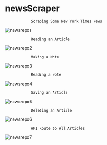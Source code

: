 # newsScraper

                Scraping Some New York Times News
![newsrepo1](https://user-images.githubusercontent.com/28810487/32114574-e9c38f58-bb11-11e7-9a69-df7bfd7b3305.gif)

                Reading an Article
![newsrepo2](https://user-images.githubusercontent.com/28810487/32114843-9c51f1b4-bb12-11e7-8b76-6a625fed3239.gif)

                Making a Note
![newsrepo3](https://user-images.githubusercontent.com/28810487/32115386-9ca0d52a-bb14-11e7-9ad1-833c7a8f0df4.gif)

                Reading a Note
![newsrepo4](https://user-images.githubusercontent.com/28810487/32115556-4c36942a-bb15-11e7-944c-df38197e37e7.gif)

                Saving an Article
![newsrepo5](https://user-images.githubusercontent.com/28810487/32115702-d26ab35a-bb15-11e7-93d2-2a7f1b6a9db6.gif)

                Deleting an Article
![newsrepo6](https://user-images.githubusercontent.com/28810487/32115849-6207b68e-bb16-11e7-94ca-ba458faa9113.gif)

                API Route to All Articles
![newsrepo7](https://user-images.githubusercontent.com/28810487/32116014-f0a8c590-bb16-11e7-8bf6-e7e72bcc62f0.gif)

